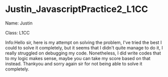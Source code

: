 # Justin_JavascriptPractice2_L1CC

Name: Justin

Class: L1CC

Info:Hello sir, here is my attempt on solving the problem, I've tried the best I could to solve it completely, but it seems that I didn't quite manage to do it, I really struggled on debugging my code.
Nonetheless, I did write codes that to my logic makes sense, maybe you can take my score based on that instead. Thankyou and sorry again sir for not being able to solve it completely.
